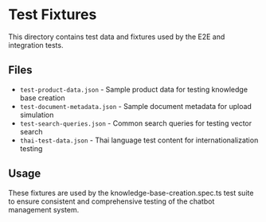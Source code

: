 # Test Fixtures

This directory contains test data and fixtures used by the E2E and integration tests.

## Files

- `test-product-data.json` - Sample product data for testing knowledge base creation
- `test-document-metadata.json` - Sample document metadata for upload simulation
- `test-search-queries.json` - Common search queries for testing vector search
- `thai-test-data.json` - Thai language test content for internationalization testing

## Usage

These fixtures are used by the knowledge-base-creation.spec.ts test suite to ensure consistent and comprehensive testing of the chatbot management system.
